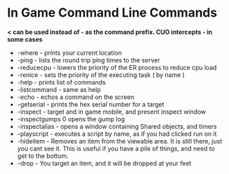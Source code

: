   #  In Game Command Line Commands 
  
**< can be used instead of - as the command prefix. CUO intercepts - in some cases**

  * -where - prints your current location 
  * -ping - lists the round trip ping times to the server
  * -reducecpu - lowers the priority of the ER process to reduce cpu load
  * -renice - sets the priority of the executing task ( by name )
  * -help - prints list of commands
  * -listcommand - same as help
  * -echo - echos a command on the screen
  * -getserial - prints the hex serial number for a target
  * -inspect - target and in game mobile, and present inspect window
  * -inspectgumps 0 opens the gump log
  * -inspectalias - opens a window containing Shared objects, and timers
  * -playscript - executes a script by name, as if you had clicked run on it
  * -hideitem - Removes an item from the viewable area. It is still there, just you cant see it. 
This is useful if you have a pile of things, and need to get to the bottom.
  * -drop - You target an item, and it will be dropped at your feet 

